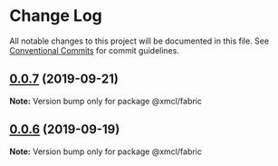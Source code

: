 # Change Log

All notable changes to this project will be documented in this file.
See [Conventional Commits](https://conventionalcommits.org) for commit guidelines.

## [0.0.7](https://github.com/ci010/ts-minecraft/compare/@xmcl/fabric@0.0.6...@xmcl/fabric@0.0.7) (2019-09-21)

**Note:** Version bump only for package @xmcl/fabric





## [0.0.6](https://github.com/ci010/ts-minecraft/compare/@xmcl/fabric@0.0.5...@xmcl/fabric@0.0.6) (2019-09-19)

**Note:** Version bump only for package @xmcl/fabric
